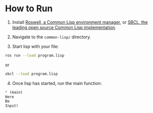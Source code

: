 # How to Run

1. Install [Roswell, a Common Lisp environment manager](https://roswell.github.io/), or [SBCL, the leading open source Common Lisp implementation](https://www.sbcl.org/).

2. Navigate to the `common-lisp/` directory.

3. Start lisp with your file:

```bash
ros run --load program.lisp
```

or

```bash
sbcl --load program.lisp
```

4. Once lisp has started, run the main function:

```lisp
* (main)
Here
Be
Input!
```